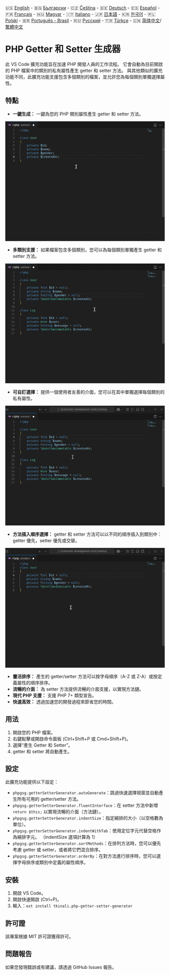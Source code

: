 🇺🇸 [English](./README.md) - 🇧🇬 [Български](./README_BG.md) - 🇨🇿 [Čeština](./README_CS.md) - 🇩🇪 [Deutsch](./README_DE.md) - 🇪🇸 [Español](./README_ES.md) - 🇫🇷 [Français](./README_FR.md) - 🇭🇺 [Magyar](./README_HU.md) - 🇮🇹 [Italiano](./README_IT.md) - 🇯🇵 [日本語](./README_JA.md) - 🇰🇷 [한국어](./README_KO.md) - 🇵🇱 [Polski](./README_PL.md) - 🇧🇷 [Português - Brasil](./README_PT-BR.md) - 🇷🇺 [Русский](./README_RU.md) - 🇹🇷 [Türkçe](./README_TR.md) - 🇨🇳 [简体中文](./README_ZH-CN.md)/[繁體中文](./README_ZH-TW.md)

# PHP Getter 和 Setter 生成器

此 VS Code 擴充功能旨在加速 PHP 開發人員的工作流程。 它會自動為目前開啟的 PHP 檔案中的類別的私有屬性產生 getter 和 setter 方法。 與其他類似的擴充功能不同，此擴充功能支援包含多個類別的檔案，並允許您為每個類別單獨選擇屬性。

## 特點

- **一鍵生成：** 一鍵為您的 PHP 類別屬性產生 getter 和 setter 方法。

![一鍵生成](images/one-click.gif "一鍵生成")

- **多類別支援：** 如果檔案包含多個類別，您可以為每個類別單獨產生 getter 和 setter 方法。

![多類別支援](images/multi-class.gif "多類別支援")

- **可自訂選擇：** 提供一個使用者友善的介面，您可以在其中單獨選擇每個類別的私有屬性。

![可自訂選擇](images/property-select.gif "可自訂選擇")

- **方法插入順序選擇：** getter 和 setter 方法可以以不同的順序插入到類別中：getter 優先，setter 優先或交替。

![方法插入順序選擇](images/flexible-sort.gif "方法插入順序選擇")

- **靈活排序：** 產生的 getter/setter 方法可以按字母順序（A-Z 或 Z-A）或按定義屬性的順序排序。
- **流暢的介面：** 為 setter 方法提供流暢的介面支援，以實現方法鏈。
- **現代 PHP 支援：** 支援 PHP 7+ 類型宣告。
- **快速高效：** 透過加速您的開發過程來節省您的時間。

## 用法

1. 開啟您的 PHP 檔案。
2. 右鍵點擊或開啟命令面板 (Ctrl+Shift+P 或 Cmd+Shift+P)。
3. 選擇“產生 Getter 和 Setter”。
4. getter 和 setter 將自動產生。

## 設定

此擴充功能提供以下設定：

- `phpgsg.getterSetterGenerator.autoGenerate`：跳過快速選擇視窗並自動產生所有可用的 getter/setter 方法。
- `phpgsg.getterSetterGenerator.fluentInterface`：在 setter 方法中新增 `return $this;` 以實現流暢的介面（方法鏈）。
- `phpgsg.getterSetterGenerator.indentSize`：指定縮排的大小（以空格數為單位）。
- `phpgsg.getterSetterGenerator.indentWithTab`：使用定位字元代替空格作為縮排字元。 （indentSize 選項計算為 1）
- `phpgsg.getterSetterGenerator.sortMethods`：在排列方法時，您可以優先考慮 getter 或 setter，或者將它們混合排序。
- `phpgsg.getterSetterGenerator.orderBy`：在對方法進行排序時，您可以選擇字母排序或類別中定義的屬性順序。

## 安裝

1. 開啟 VS Code。
2. 開啟快速開啟 (Ctrl+P)。
3. 輸入：`ext install tkinali.php-getter-setter-generator`

## 許可證

該專案根據 MIT 許可證獲得許可。

## 問題報告

如果您發現錯誤或有建議，請透過 GitHub Issues 報告。